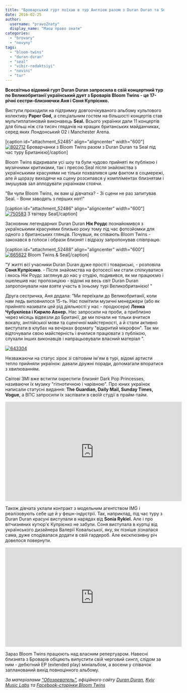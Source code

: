 ```yaml
---
title: "Броварський гурт поїхав в тур Англією разом з Duran Duran та Seal. ВІДЕО"
date: 2016-02-25
author: 
  username: "pravoZnaty"
  display_name: "Маєш право знати"
categories: 
  - "brovary"
  - "novyny"
tags: 
  - "bloom-twins"
  - "duran-duran"
  - "seal"
  - "vibir-redaktsiyi"
  - "novini"
  - "tur"
---
```


**Всесвітньо відомий гурт Duran Duran запросила в свій концертний тур по Великобританії український дует з Броварів Bloom Twins - це 17-річні сестри-близнючки Аня і Соня Купрієнко.**

Виступи проходили на підтримку довгоочікуваного альбому культового колективу **Paper God,** а спеціальним гостем на більшості концертів став мультиплатиновий виконавець **Seal.** Всього українки дали 11 концертів для більш ніж ста тисяч глядачів на кращих британських майданчиках, серед яких Лондонський O2 і Manchester Arena.

\[caption id="attachment\_52485" align="aligncenter" width="600"\][![802712](https://mpz.brovary.org/wp-content/uploads/2016/02/802712.jpg)](https://mpz.brovary.org/wp-content/uploads/2016/02/802712.jpg) Броварчанки з Bloom Twins разом з Duran Duran та Seal під час туру Британією\[/caption\]

Bloom Twins відкривали усі шоу та були чудово прийняті як публікою і музичними критиками, так і пресою.Seal після знайомства з українськими красунями не тільки похвалився цим фактом в соцмережі, але й щоразу виходячи на сцену розсипався у компліментах близнятам і змушував зал аплодувати українкам стоячи.

"Ви чули Bloom Twins, як вам ці дівчатка? - Зі сцени не раз запитував Seal. - Вони заводять з перших нот!"

\[caption id="attachment\_52486" align="aligncenter" width="600"\][![750583](https://mpz.brovary.org/wp-content/uploads/2016/02/750583.jpg)](https://mpz.brovary.org/wp-content/uploads/2016/02/750583.jpg) З твітеру Seal\[/caption\]

Засновник легендарних Duran Duran **Нік Роудс** познайомився з українськими красунями близько року тому під час фотозйомки для одного з британських глянців. Почувши, як співають Bloom Twins - закохався в голоси і образи близнят і відразу запропонував співпрацю.

\[caption id="attachment\_52488" align="aligncenter" width="600"\][![665622](https://mpz.brovary.org/wp-content/uploads/2016/02/665622.jpg)](https://mpz.brovary.org/wp-content/uploads/2016/02/665622.jpg) Bloom Twins & Seal\[/caption\]

"У житті всі учасники Duran Duran дуже прості і товариські, - розповіла **Соня Купрієнко**. - Після знайомства на фотосесії ми стали спілкуватися і якось Нік Роудс заглянув до нас у студію, подивився, як ми працюємо і ошелешив нас пропозицією - відомі на весь світ Duran Duran запропонували нам взяти участь в їхньому турі Великобританією! "

Друга сестричка, Аня додала: "Ми переїхали до Великобританії, коли нам ледь виповнилося 15-ть. Нас помітили музичні менеджери (або як прийнято називати цей рід діяльності у нас - продюсери) **Ленка Чубукліева і Кирило Авнер.** Нас запросили на проби, а приблизно через місяць відвезли до Британії, де ми почали не тільки вчитися вокалу, англійської мови та сценічної майстерності, а й стали активно виступати в клубах на вечірках формату "відкритий мікрофон". Так ми відточували свою майстерність і вчилися працювати з публікою, слухали інших виконавців і напрацьовували власний матеріал ".

[![643304](https://mpz.brovary.org/wp-content/uploads/2016/02/643304.jpg)](https://mpz.brovary.org/wp-content/uploads/2016/02/643304.jpg)

Незважаючи на статус зірок зі світовим ім'ям в турі, відомі артисти тепло прийняли українок: давали дружні поради, допомагали впоратися з хвилюванням.

Світові ЗМІ вже встигли охрестити близнят Dark Pop Princesses, називаючи їх музику "гіпнотичною і чарівною". Про юних українок написали статусні видання: **The Guardian, Daily Mail, Sunday Times, Vogue**, а ВПС запросили їх заспівати в своїй студії в прайм-тайм.

<iframe src="https://www.youtube.com/embed/_XU1CQOyNL4" width="560" height="315" frameborder="0" allowfullscreen="allowfullscreen"></iframe>

Також дівчата уклали контракт з модельним агентством IMG і реалізовують себе ще й у фешн-індустрії. Так, наприклад, під час туру з Duran Duran красуні виступали в нарядах від **Sonia Rykiel.** Але і про вітчизняних кутюр'є Купрієнко не забули. Соня виступала в куртці від українського дизайнера Валерії Ковальської, яку, як пізніше зізналася сама, дуже сподівалася додати в свій гардероб. Але ексклюзивну річ довелося повернути.

<iframe src="https://www.youtube.com/embed/mZvrOXKJ0lI" width="560" height="315" frameborder="0" allowfullscreen="allowfullscreen"></iframe>

Зараз Bloom Twins працюють над власним репертуаром. Навесні близнята з Броварів обіцяють випустити свій черговий сингл, слідом за ним - дебютний EP (extended play) мініальбом, а восени у співачок запланований вихід повноцінного альбому.

_За матеріалами ["Обозреватель"](http://show.obozrevatel.com/), офіційного сайту [Duran Duran](http://www.duranduran.com/wordpress/2016/nick-and-bloom-twins/), [Kyiv Music Labs](http://kyivmusiclabs.com/2016/02/18/%D1%89%D0%BE%D0%B4%D0%B5%D0%BD%D0%BD%D0%B8%D0%BA%D0%B8-%D1%82%D1%83%D1%80%D1%83-bloom-twins-%D0%B7-duran-duran/) та [Facebook-сторінки Bloom Twins](https://www.facebook.com/TheBloomTwins/)_
